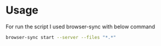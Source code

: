 # Usage

For run the script I used browser-sync with below command

```bash
browser-sync start --server --files "*.*"
```


